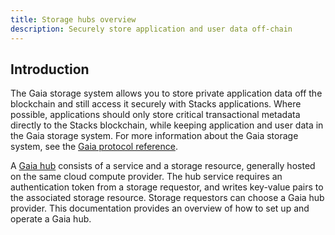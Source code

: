```yaml
---
title: Storage hubs overview
description: Securely store application and user data off-chain
---
```


## Introduction

The Gaia storage system allows you to store private application data off the blockchain and still access it securely
with Stacks applications. Where possible, applications should only store critical transactional metadata directly to
the Stacks blockchain, while keeping application and user data in the Gaia storage system. For more information about
the Gaia storage system, see the [Gaia protocol reference](/build-apps/references/gaia).

A [Gaia hub](/build-apps/references/gaia#user-control-or-how-is-gaia-decentralized) consists of a service and a storage
resource, generally hosted on the same cloud compute provider. The hub service requires an authentication token from a
storage requestor, and writes key-value pairs to the associated storage resource. Storage requestors can choose a Gaia
hub provider. This documentation provides an overview of how to set up and operate a Gaia hub.
